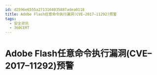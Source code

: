 ```yaml
---
id: d2596e6555a2713164035887adea0118
title: Adobe Flash任意命令执行漏洞(CVE–2017–11292)预警
tags: 
  - 安全资讯
  - 360CERT
---
```


# Adobe Flash任意命令执行漏洞(CVE–2017–11292)预警

